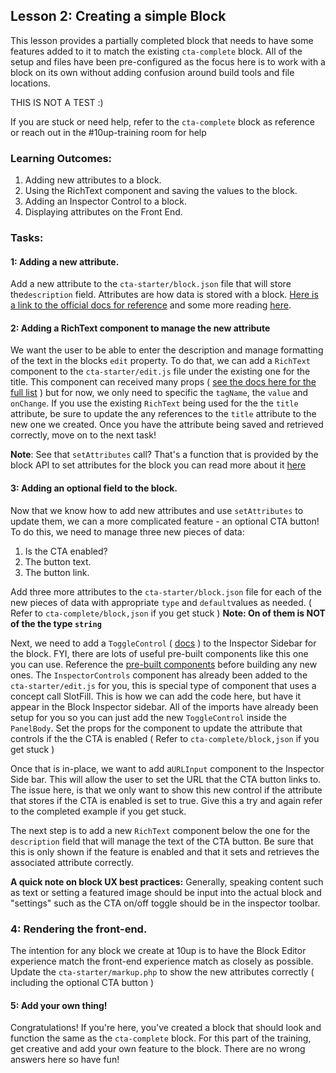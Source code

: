## Lesson 2: Creating a simple Block

This lesson provides a partially completed block that needs to have some features added to it to match the existing `cta-complete` block. All of the setup and files have been pre-configured as the focus here is to work with a block on its own without adding confusion around build tools and file locations.

THIS IS NOT A TEST :)

If you are stuck or need help, refer to the `cta-complete` block as reference or reach out in the #10up-training room for help
### Learning Outcomes:

1. Adding new attributes to a block.
2. Using the RichText component and saving the values to the block.
3. Adding an Inspector Control to a block.
4. Displaying attributes on the Front End.

### Tasks:

#### 1: Adding a new attribute.
Add a new attribute to the `cta-starter/block.json` file that will store the`description` field. Attributes are how data is stored with a block. [Here is a link to the official docs for reference](https://developer.wordpress.org/block-editor/reference-guides/block-api/block-attributes/) and some more reading [here](https://developer.wordpress.org/block-editor/handbook/tutorials/create-block/attributes/).

####  2: Adding a RichText component to manage the new attribute
We want the user to be able to enter the description and manage formatting of the text in the blocks `edit` property. To do that, we can add a `RichText` component to the `cta-starter/edit.js` file under the existing one for the title. This component can received many props ( [see the docs here for the full list](https://github.com/WordPress/gutenberg/tree/trunk/packages/block-editor/src/components/rich-text) ) but for now, we only need to specific the `tagName`, the `value` and `onChange`. If you use the existing `RichText` being used for the the `title` attribute, be sure to update the any references to the `title` attribute to the new one we created. Once you have the attribute being saved and retrieved correctly, move on to the next task!

**Note**: See that `setAttributes` call? That's a function that is provided by the block API to set attributes for the block you can read more about it [here](https://developer.wordpress.org/block-editor/reference-guides/block-api/block-attributes/)

#### 3: Adding an optional field to the block.
Now that we know how to add new attributes and use `setAttributes` to update them, we can a more complicated feature - an optional CTA button!
To do this, we need to manage three new pieces of data:
1. Is the CTA enabled?
2. The button text.
3. The button link.

Add three more attributes to the `cta-starter/block.json` file for each of the new pieces of data with appropriate `type` and `default`values as needed. ( Refer to `cta-complete/block,json` if you get stuck )
**Note: On of them is NOT of the the type `string`**

Next, we need to add a `ToggleControl` ( [docs](https://developer.wordpress.org/block-editor/reference-guides/components/toggle-control/) ) to the Inspector Sidebar for the block. FYI, there are lots of useful pre-built components like this one you can use. Reference the [pre-built components](https://developer.wordpress.org/block-editor/reference-guides/components/) before building any new ones. The `InspectorControls` component has already been added to the `cta-starter/edit.js` for you, this is special type of component that uses a concept call SlotFill. This is how we can add the code here, but have it appear in the Block Inspector sidebar. All of the imports have already been setup for you so you can just add the new `ToggleControl` inside the `PanelBody`. Set the props for the component to update the attribute that controls if the the CTA is enabled ( Refer to `cta-complete/block,json` if you get stuck )

Once that is in-place, we want to add a`URLInput` component to the Inspector Side bar. This will allow the user to set the URL that the CTA button links to. The issue here, is that we only want to show this new control if the attribute that stores if the CTA is enabled is set to true. Give this a try and again refer to the completed example if you get stuck.

The next step is to add a new `RichText` component below the one for the `description` field that will manage the text of the CTA button. Be sure that this is only shown if the feature is enabled and that it sets and retrieves the associated attribute correctly.

__A quick note on block UX best practices:__ Generally, speaking content such as text or setting a featured image should be input into the actual block and "settings" such as the CTA on/off toggle should be in the inspector toolbar.

### 4: Rendering the front-end.

The intention for any block we create at 10up is to have the Block Editor experience match the front-end experience match as closely as possible. Update the `cta-starter/markup.php` to show the new attributes correctly ( including the optional CTA button )


#### 5: Add your own thing!

Congratulations! If you're here, you've created a block that should look and function the same as the `cta-complete` block. For this part of the training, get creative and add your own feature to the block. There are no wrong answers here so have fun!
